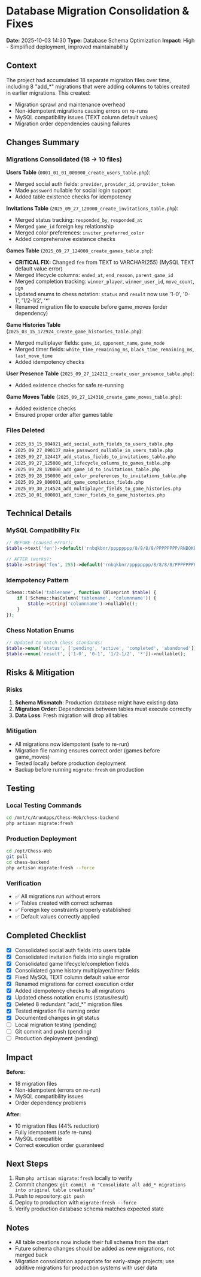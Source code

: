 # Database Migration Consolidation & Fixes

**Date:** 2025-10-03 14:30
**Type:** Database Schema Optimization
**Impact:** High - Simplified deployment, improved maintainability

## Context

The project had accumulated 18 separate migration files over time, including 8 "add_*" migrations that were adding columns to tables created in earlier migrations. This created:
- Migration sprawl and maintenance overhead
- Non-idempotent migrations causing errors on re-runs
- MySQL compatibility issues (TEXT column default values)
- Migration order dependencies causing failures

## Changes Summary

### Migrations Consolidated (18 → 10 files)

**Users Table** (`0001_01_01_000000_create_users_table.php`):
- Merged social auth fields: `provider`, `provider_id`, `provider_token`
- Made `password` nullable for social login support
- Added table existence checks for idempotency

**Invitations Table** (`2025_09_27_120000_create_invitations_table.php`):
- Merged status tracking: `responded_by`, `responded_at`
- Merged `game_id` foreign key relationship
- Merged color preferences: `inviter_preferred_color`
- Added comprehensive existence checks

**Games Table** (`2025_09_27_124000_create_games_table.php`):
- **CRITICAL FIX:** Changed `fen` from TEXT to VARCHAR(255) (MySQL TEXT default value error)
- Merged lifecycle columns: `ended_at`, `end_reason`, `parent_game_id`
- Merged completion tracking: `winner_player`, `winner_user_id`, `move_count`, `pgn`
- Updated enums to chess notation: `status` and `result` now use '1-0', '0-1', '1/2-1/2', '*'
- Renamed migration file to execute before game_moves (order dependency)

**Game Histories Table** (`2025_03_15_172924_create_game_histories_table.php`):
- Merged multiplayer fields: `game_id`, `opponent_name`, `game_mode`
- Merged timer fields: `white_time_remaining_ms`, `black_time_remaining_ms`, `last_move_time`
- Added idempotency checks

**User Presence Table** (`2025_09_27_124212_create_user_presence_table.php`):
- Added existence checks for safe re-running

**Game Moves Table** (`2025_09_27_124310_create_game_moves_table.php`):
- Added existence checks
- Ensured proper order after games table

### Files Deleted
- `2025_03_15_004921_add_social_auth_fields_to_users_table.php`
- `2025_09_27_090137_make_password_nullable_in_users_table.php`
- `2025_09_27_124417_add_status_fields_to_invitations_table.php`
- `2025_09_27_125000_add_lifecycle_columns_to_games_table.php`
- `2025_09_28_120000_add_game_id_to_invitations_table.php`
- `2025_09_28_150000_add_color_preferences_to_invitations_table.php`
- `2025_09_29_000001_add_game_completion_fields.php`
- `2025_09_30_214524_add_multiplayer_fields_to_game_histories.php`
- `2025_10_01_000001_add_timer_fields_to_game_histories.php`

## Technical Details

### MySQL Compatibility Fix
```php
// BEFORE (caused error):
$table->text('fen')->default('rnbqkbnr/pppppppp/8/8/8/8/PPPPPPPP/RNBQKBNR w KQkq - 0 1');

// AFTER (works):
$table->string('fen', 255)->default('rnbqkbnr/pppppppp/8/8/8/8/PPPPPPPP/RNBQKBNR w KQkq - 0 1');
```

### Idempotency Pattern
```php
Schema::table('tablename', function (Blueprint $table) {
    if (!Schema::hasColumn('tablename', 'columnname')) {
        $table->string('columnname')->nullable();
    }
});
```

### Chess Notation Enums
```php
// Updated to match chess standards:
$table->enum('status', ['pending', 'active', 'completed', 'abandoned'])->default('pending');
$table->enum('result', ['1-0', '0-1', '1/2-1/2', '*'])->nullable();
```

## Risks & Mitigation

### Risks
1. **Schema Mismatch**: Production database might have existing data
2. **Migration Order**: Dependencies between tables must execute correctly
3. **Data Loss**: Fresh migration will drop all tables

### Mitigation
- All migrations now idempotent (safe to re-run)
- Migration file naming ensures correct order (games before game_moves)
- Tested locally before production deployment
- Backup before running `migrate:fresh` on production

## Testing

### Local Testing Commands
```bash
cd /mnt/c/ArunApps/Chess-Web/chess-backend
php artisan migrate:fresh
```

### Production Deployment
```bash
cd /opt/Chess-Web
git pull
cd chess-backend
php artisan migrate:fresh --force
```

### Verification
- ✅ All migrations run without errors
- ✅ Tables created with correct schemas
- ✅ Foreign key constraints properly established
- ✅ Default values correctly applied

## Completed Checklist

- [x] Consolidated social auth fields into users table
- [x] Consolidated invitation fields into single migration
- [x] Consolidated game lifecycle/completion fields
- [x] Consolidated game history multiplayer/timer fields
- [x] Fixed MySQL TEXT column default value error
- [x] Renamed migrations for correct execution order
- [x] Added idempotency checks to all migrations
- [x] Updated chess notation enums (status/result)
- [x] Deleted 8 redundant "add_*" migration files
- [x] Tested migration file naming order
- [x] Documented changes in git status
- [ ] Local migration testing (pending)
- [ ] Git commit and push (pending)
- [ ] Production deployment (pending)

## Impact

**Before:**
- 18 migration files
- Non-idempotent (errors on re-run)
- MySQL compatibility issues
- Order dependency problems

**After:**
- 10 migration files (44% reduction)
- Fully idempotent (safe re-runs)
- MySQL compatible
- Correct execution order guaranteed

## Next Steps

1. Run `php artisan migrate:fresh` locally to verify
2. Commit changes: `git commit -m "Consolidate all add_* migrations into original table creations"`
3. Push to repository: `git push`
4. Deploy to production with `migrate:fresh --force`
5. Verify production database schema matches expected state

## Notes

- All table creations now include their full schema from the start
- Future schema changes should be added as new migrations, not merged back
- Migration consolidation appropriate for early-stage projects; use additive migrations for production systems with user data
